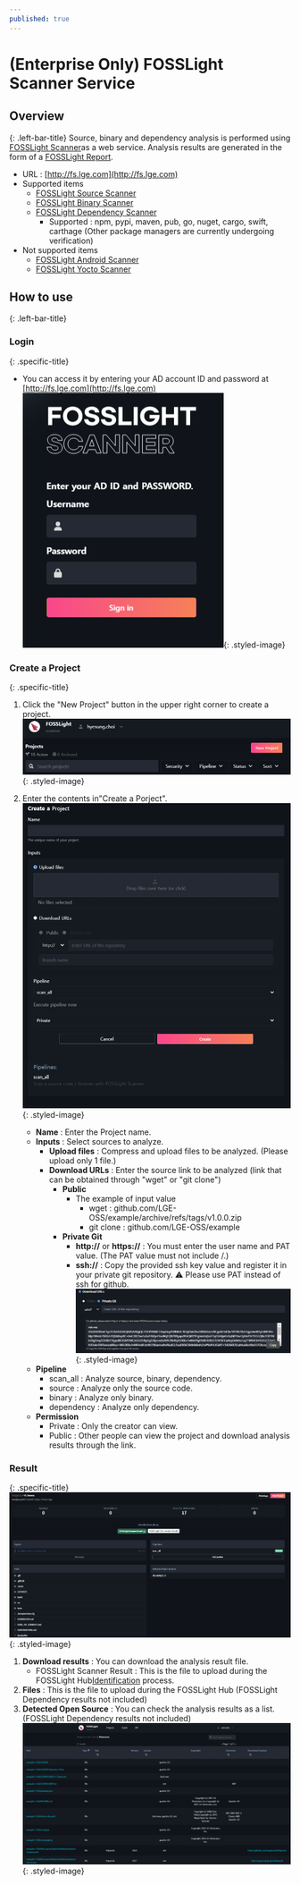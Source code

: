 ```yaml
---
published: true
---
```


# (Enterprise Only) FOSSLight Scanner Service 

## Overview
{: .left-bar-title}
Source, binary and dependency analysis is performed using [FOSSLight Scanner](https://fosslight.org/fosslight-guide-en/scanner/)as a web service. Analysis results are generated in the form of a [FOSSLight Report](https://fosslight.org/hub-guide-en/learn/2_fosslight_report.html).    
- URL : [http://fs.lge.com](http://fs.lge.com)
- Supported items
    - [FOSSLight Source Scanner](https://fosslight.org/fosslight-guide-en/scanner/2_source.html)
    - [FOSSLight Binary Scanner](https://fosslight.org/fosslight-guide-en/scanner/4_binary.html)
    - [FOSSLight Dependency Scanner](https://fosslight.org/fosslight-guide-en/scanner/3_dependency.html)
        - Supported : npm, pypi, maven, pub, go, nuget, cargo, swift, carthage
          (Other package managers are currently undergoing verification)  
- Not supported items
    - [FOSSLight Android Scanner](https://fosslight.org/fosslight-guide-en/scanner/6_android.html)
    - [FOSSLight Yocto Scanner](https://fosslight.org/fosslight-guide-en/scanner/5_yocto.html)


## How to use
{: .left-bar-title}

### Login
{: .specific-title}
- You can access it by entering your AD account ID and password at [http://fs.lge.com](http://fs.lge.com)<br>
![log-in](images/7_fl_ss_login.png){: .styled-image}  

### Create a Project 
{: .specific-title} 
1. Click the "New Project" button in the upper right corner to create a project.  
![New Project](images/7_fl_ss_newproject.png){: .styled-image}  

2. Enter the contents in"Create a Porject".  
![Creat a Project](images/7_fl_ss_create_project.png){: .styled-image}  
    - **Name** :  Enter the Project name.
    - **Inputs** : Select sources to analyze.
        - **Upload files** : Compress and upload files to be analyzed. (Please upload only 1 file.)  
        - **Download URLs** :  Enter the source link to be analyzed (link that can be obtained through "wget" or "git clone")    
            - **Public** 
                - The example of input value
                    - wget : github.com/LGE-OSS/example/archive/refs/tags/v1.0.0.zip
                    - git clone : github.com/LGE-OSS/example
            - **Private Git** 
                - **http://** or **https://** : You must enter the user name and PAT value. (The PAT value must not include /.)  
                - **ssh://** : Copy the provided ssh key value and register it in your private git repository. ⚠️ Please use PAT instead of ssh for github.    
                ![ssh](images/7_fl_ss_ssh.png){: .styled-image}  
    - **Pipeline**
        - scan_all : Analyze source, binary, dependency.
        - source : Analyze only the source code.
        - binary : Analyze only binary.
        - dependency : Analyze only dependency.
    - **Permission**
        - Private : Only the creator can view.
        - Public : Other people can view the project and download analysis results through the link.


### Result
{: .specific-title} 
![analysis_result](images/7_fl_ss_analysis_result.png){: .styled-image}  
1. **Download results** : You can download the analysis result file.
    - FOSSLight Scanner Result :  This is the file to upload during the FOSSLight Hub[Identification](https://fosslight.org/hub-guide/tutorial/1_project/2_Identification/) process.  
2. **Files** :  This is the file to upload during the FOSSLight Hub (FOSSLight Dependency results not included)  
3. **Detected Open Source** : You can check the analysis results as a list. (FOSSLight Dependency results not included)  
![detected_opensource](images/7_fl_ss_detected_opensource.png){: .styled-image}  

